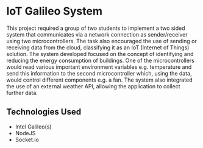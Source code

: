 # IoT Galileo System

This project required a group of two students to implement a two sided system that communicates via a network connection as sender/receiver using two microcontrollers. The task also encouraged the use of sending or receiving data from the cloud, classifying it as an IoT (Internet of Things) solution.
The system developed focused on the concept of identifying and reducing the energy consumption of buildings. One of the microcontrollers would read various important environment variables e.g. temperature and send this information to the second microcontroller which, using the data, would control different components e.g. a fan. The system also integrated the use of an external weather API, allowing the application to collect further data.

## Technologies Used
* Intel Galileo(s)
* NodeJS
* Socket.io
